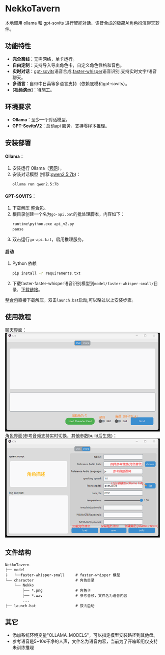# NekkoTavern

本地调用 ollama 和 gpt-sovits 进行智能对话、语音合成的极简AI角色扮演聊天软件。
## 功能特性
- **完全离线**：无需网络，单卡运行。
- **自由定制**：支持导入导出角色卡，自定义角色性格和音色。
- **实时对话**：[gpt-sovits](https://github.com/RVC-Boss/GPT-SoVITS/tree/20240821v2)语音合成,[faster-whisper](https://huggingface.co/guillaumekln/faster-whisper-small/tree/main)语音识别,支持实时文字/语音聊天。
- **多语言**：自带中日英等多语言支持（依赖底模和gpt-sovits）。
- **[视频演示]**：待施工。
## 环境要求
- **Ollama**：至少一个对话模型。
- **GPT-SovitsV2**：启动api 服务，支持零样本推理。
## 安装部署

#### Ollama：
1. 安装运行 Ollama（[官网](https://ollama.com/)）。
2. 安装对话模型 (推荐:[qwen2.5:7b](https://ollama.com/library/qwen2.5:7b))：
    ```bash
    ollama run qwen2.5:7b
    ```
#### GPT-SOVITS：
1. 下载解压 [整合包](https://github.com/RVC-Boss/GPT-SoVITS/releases/tag/20240821v2)。
2. 根目录创建一个名为`go-api.bat`的批处理脚本，内容如下：
    ```bash
    runtime\python.exe api_v2.py
    pause
    ```
3. 双击运行`go-api.bat`，启用推理服务。
#### 启动
1. Python 依赖
    ```bash
    pip install -r requirements.txt
    ```
2. 下载faster-faster-whisper语音识别模型到`model/faster-whisper-small/`目录，[下载链接](https://huggingface.co/guillaumekln/faster-whisper-small/tree/main)。

[整合包](https://pan.baidu.com/s/1pRjYZf7vSd2ccW_u1oq_pQ?pwd=6666)直接下载解压，双击`launch.bat`启动,可以略过以上安装步骤。
## 使用教程
聊天界面：
![img](/src/chat.png)
角色界面(参考音频支持实时切换，其他参数build后生效)：
![img](/src/chara.png)
## 文件结构
```
NekkoTavern
├── model
├   └──faster-whisper-small     # faster-whisper 模型
└── character                   # 角色目录
    └── Nekko
        ├── *.png               # 角色卡
        ├── *.wav               # 参考音频，文件名为语音内容
        ...
├── launch.bat                  # 双击启动
```
## 其它
- 添加系统环境变量"OLLAMA_MODELS"，可以指定模型安装路径到其他盘。
- 参考语音是5~10s干净的人声，文件名为语音内容，当前为了开箱即用仅支持未训练推理
